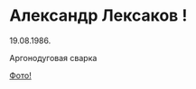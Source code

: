 # Александр Лексаков !

19.08.1986.

Аргонодуговая сварка

[Фото!](https://www.funnyart.club/kartinki/13345-zloj-cheburashka-kartinki.html)